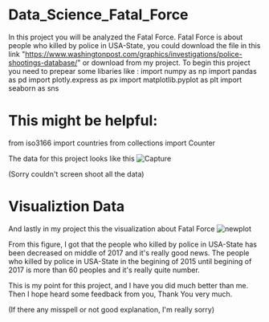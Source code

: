 # Data_Science_Fatal_Force

In this project you will be analyzed the Fatal Force. Fatal Force is about people who killed by police in USA-State, you could download the file in this link "https://www.washingtonpost.com/graphics/investigations/police-shootings-database/" or download from my project. 
To begin this project you need to prepear some libaries like :
import numpy as np
import pandas as pd
import plotly.express as px
import matplotlib.pyplot as plt
import seaborn as sns

# This might be helpful:
from iso3166 import countries
from collections import Counter

The data for this project looks like this
![Capture](https://user-images.githubusercontent.com/82921056/138310789-c066e6c5-0a08-4447-adb8-e5eee78796e0.JPG)

(Sorry couldn't screen shoot all the data)

# Visualiztion Data
And lastly in my project this the visualization about Fatal Force
![newplot](https://user-images.githubusercontent.com/82921056/138311085-79ebf904-e16c-436c-a02e-e669a10effcc.png)
<!-- This one of my visualization -->
From this figure, I got that the people who killed by police in USA-State has been decreased on middle of 2017 and it's really good news. The people who killed by police in USA-State in the begining of 2015 until begining of 2017 is more than 60 peoples and it's really quite number.

This is my point for this project, and I have you did much better than me. Then I hope heard some feedback from you, Thank You very much.


(If there any misspell or not good explanation, I'm really sorry)
